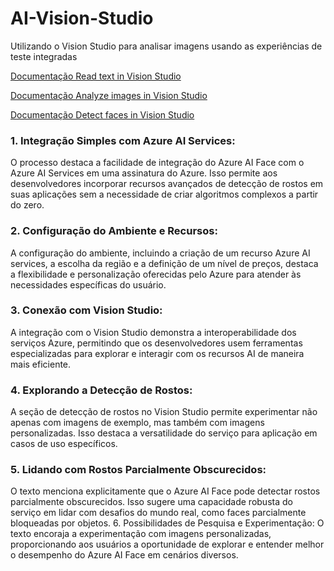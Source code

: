 # AI-Vision-Studio
Utilizando o Vision Studio para analisar imagens usando as experiências de teste integradas

[Documentação Read text in Vision Studio](https://microsoftlearning.github.io/mslearn-ai-fundamentals/Instructions/Labs/05-ocr.html)

[Documentação Analyze images in Vision Studio](https://microsoftlearning.github.io/mslearn-ai-fundamentals/Instructions/Labs/03-image-analysis.html)

[Documentação Detect faces in Vision Studio](https://microsoftlearning.github.io/mslearn-ai-fundamentals/Instructions/Labs/04-face.html)


### 1. Integração Simples com Azure AI Services:
O processo destaca a facilidade de integração do Azure AI Face com o Azure AI Services em uma assinatura do Azure. Isso permite aos desenvolvedores incorporar recursos avançados de detecção de rostos em suas aplicações sem a necessidade de criar algoritmos complexos a partir do zero.
### 2. Configuração do Ambiente e Recursos:
A configuração do ambiente, incluindo a criação de um recurso Azure AI services, a escolha da região e a definição de um nível de preços, destaca a flexibilidade e personalização oferecidas pelo Azure para atender às necessidades específicas do usuário.
### 3. Conexão com Vision Studio:
A integração com o Vision Studio demonstra a interoperabilidade dos serviços Azure, permitindo que os desenvolvedores usem ferramentas especializadas para explorar e interagir com os recursos AI de maneira mais eficiente.
### 4. Explorando a Detecção de Rostos:
A seção de detecção de rostos no Vision Studio permite experimentar não apenas com imagens de exemplo, mas também com imagens personalizadas. Isso destaca a versatilidade do serviço para aplicação em casos de uso específicos.
### 5. Lidando com Rostos Parcialmente Obscurecidos:
O texto menciona explicitamente que o Azure AI Face pode detectar rostos parcialmente obscurecidos. Isso sugere uma capacidade robusta do serviço em lidar com desafios do mundo real, como faces parcialmente bloqueadas por objetos.
6. Possibilidades de Pesquisa e Experimentação:
O texto encoraja a experimentação com imagens personalizadas, proporcionando aos usuários a oportunidade de explorar e entender melhor o desempenho do Azure AI Face em cenários diversos.